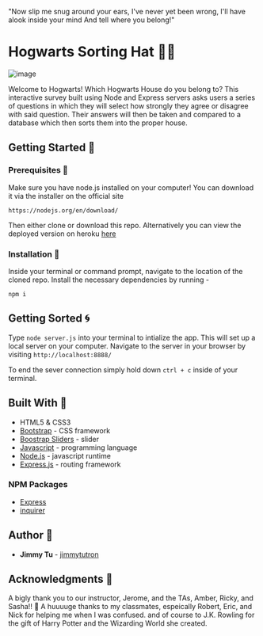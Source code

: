 "Now slip me snug around your ears,
I've never yet been wrong,
I'll have alook inside your mind 
And tell where you belong!"

# Hogwarts Sorting Hat  :european_castle::sparkles:

![image](https://i.gyazo.com/c4f29433e8b1322a9703fc70ac7de0a3.jpg)

Welcome to Hogwarts! Which Hogwarts House do you belong to? This interactive survey built using Node and Express servers asks users a series of questions in which they will select how strongly they agree or disagree with said question. Their answers will then be taken and compared to a database which then sorts them into the proper house. 

## Getting Started :floppy_disk:

### Prerequisites :open_file_folder:
Make sure you have node.js installed on your computer! You can download it via the installer on the official site
```
https://nodejs.org/en/download/
```

Then either clone or download this repo. Alternatively you can view the deployed version on heroku [here](https://still-scrubland-73712.herokuapp.com/)

### Installation :file_folder:
Inside your terminal or command prompt, navigate to the location of the cloned repo. Install the necessary dependencies by running - 
```
npm i
```

## Getting Sorted :cyclone:

Type `node server.js` into your terminal to intialize the app. This will set up a local server on your computer. Navigate to the server in your browser by visiting `http://localhost:8888/`

To end the sever connection simply hold down `ctrl + c` inside of your terminal.

## Built With :crescent_moon:
* HTML5 & CSS3
* [Bootstrap](https://getbootstrap.com/) - CSS framework
* [Boostrap Sliders](http://seiyria.com/bootstrap-slider/) - slider
* [Javascript](https://www.javascript.com/) - programming language
* [Node.js](https://nodejs.org/en/) - javascript runtime
* [Express.js](https://expressjs.com/) - routing framework

### NPM Packages
* [Express](https://www.npmjs.com/package/express)
* [inquirer](https://www.npmjs.com/package/body-parser)

## Author :key:
* **Jimmy Tu** - [jimmytutron](https://github.com/jimmytutron)


## Acknowledgments :pray:
A bigly thank you to our instructor, Jerome, and the TAs, Amber, Ricky, and Sasha!!  :grimacing:
A huuuuge thanks to my classmates, espeically Robert, Eric, and Nick for helping me when I was confused.
and of course to J.K. Rowling for the gift of Harry Potter and the Wizarding World she created.